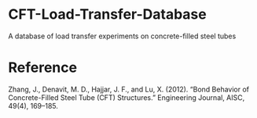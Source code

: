 # CFT-Load-Transfer-Database
A database of load transfer experiments on concrete-filled steel tubes

# Reference 
Zhang, J., Denavit, M. D., Hajjar, J. F., and Lu, X. (2012). “Bond Behavior of Concrete-Filled Steel Tube (CFT) Structures.” Engineering Journal, AISC, 49(4), 169–185.

